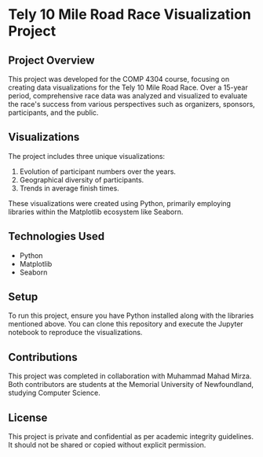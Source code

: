 # Tely 10 Mile Road Race Visualization Project

## Project Overview
This project was developed for the COMP 4304 course, focusing on creating data visualizations for the Tely 10 Mile Road Race. Over a 15-year period, comprehensive race data was analyzed and visualized to evaluate the race's success from various perspectives such as organizers, sponsors, participants, and the public.

## Visualizations
The project includes three unique visualizations:
1. Evolution of participant numbers over the years.
2. Geographical diversity of participants.
3. Trends in average finish times.

These visualizations were created using Python, primarily employing libraries within the Matplotlib ecosystem like Seaborn.

## Technologies Used
- Python
- Matplotlib
- Seaborn

## Setup
To run this project, ensure you have Python installed along with the libraries mentioned above. You can clone this repository and execute the Jupyter notebook to reproduce the visualizations.

## Contributions
This project was completed in collaboration with Muhammad Mahad Mirza. Both contributors are students at the Memorial University of Newfoundland, studying Computer Science.

## License
This project is private and confidential as per academic integrity guidelines. It should not be shared or copied without explicit permission.

